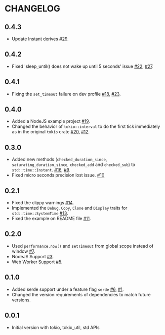# CHANGELOG

## 0.4.3

- Update Instant derives [#29](https://github.com/whizsid/wasmtimer-rs/pull/29).

## 0.4.2

- Fixed 'sleep_until() does not wake up until 5 seconds' issue [#22](https://github.com/whizsid/wasmtimer-rs/issues/22), [#27](https://github.com/whizsid/wasmtimer-rs/pull/27).

## 0.4.1

- Fixing the `set_timeout` failure on dev profile [#18](https://github.com/whizsid/wasmtimer-rs/issues/18), [#23](https://github.com/whizsid/wasmtimer-rs/pull/23).

## 0.4.0

- Added a NodeJS example project [#19](https://github.com/whizsid/wasmtimer-rs/pull/19).
- Changed the behavior of `tokio::interval` to do the first tick immediately as in the original `tokio` crate [#20](https://github.com/whizsid/wasmtimer-rs/pull/20), [#12](https://github.com/whizsid/wasmtimer-rs/issues/12).

## 0.3.0

- Added new methods (`checked_duration_since`, `saturating_duration_since`, `checked_add` and `checked_sub`) to `std::time::Instant`. [#16](https://github.com/whizsid/wasmtimer-rs/pull/16), [#9](https://github.com/whizsid/wasmtimer-rs/issues/9).
- Fixed micro seconds precision lost issue. [#10](https://github.com/whizsid/wasmtimer-rs/issues/10)

## 0.2.1

- Fixed the clippy warnings [#14](https://github.com/whizsid/wasmtimer-rs/pull/14).
- Implemented the `Debug`, `Copy`, `Clone` and `Display` traits for `std::time::SystemTime` [#13](https://github.com/whizsid/wasmtimer-rs/pull/13).
- Fixed the example on README file [#11](https://github.com/whizsid/wasmtimer-rs/pull/11).

## 0.2.0

- Used `performance.now()` and `setTimeout` from global scope instead of window [#7](https://github.com/whizsid/wasmtimer-rs/pull/7).
- NodeJS Support [#3](https://github.com/whizsid/wasmtimer-rs/issues/3).
- Web Worker Support [#5](https://github.com/whizsid/wasmtimer-rs/issues/5).

## 0.1.0

- Added serde support under a feature flag `serde` [#6](https://github.com/whizsid/wasmtimer-rs/pull/6), [#1](https://github.com/whizsid/wasmtimer-rs/issues/1).
- Changed the version requirements of dependencies to match future versions.

## 0.0.1

- Initial version with tokio, tokio_util, std APIs

